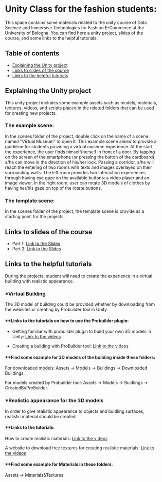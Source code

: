 # Unity Class for the fashion students:
This space contains some materials related to the unity course of Data Science and Immersive Technologies for Fashion E-Commerce at the University of Bologna. You can find here a unity project, slides of the course, and some links to the helpful tutorials. 

## Table of contents
* [Explaining the Unity project](#Explanation)
* [Links to slides of the course](#slides)
* [Links to the helpful tutorials](#Tutorials)

## Explaining the Unity project

This unity project includes some example assets such as models, materials, textures, videos, and scripts placed in the related folders that can be used for creating new projects. 

### The example scene:

In the scenes folder of the project, double click on the name of a scene named "Virtual Museum" to open it. This example scene aimed to provide a guideline for students providing a virtual museum experience. At the start the experience, the user finds himself/herself in front of a door. By tapping on the screen of the smartphone (or pressing the button of the cardboard), s/he can move in the direction of his/her look. Passing a corridor, s/he will reach the entering of two rooms with texts and images overlayed on their surrounding walls. The left room provides two interaction experiences through having eye gaze on the available buttons: a video player and an image viewer. In the right room, user can rotate 3D models of clothes by having her/his gaze on top of the rotate buttons.

### The template scene:

In the scenes folder of the project, the template scene is provide as a starting point for the projects.

## Links to slides of the course
* Part 1: [Link to the Slides](https://docs.google.com/presentation/d/1jW5Lnh7VeGfh6XpTCF8-IT86O99VvfY1ZAJkn-QAXBc/edit#slide=id.p1)
* Part 2: [Link to the Slides](https://docs.google.com/presentation/d/1MviPBiGDc32lQsXaDWD6mC8Bp6P_6Hm-nanf_po6opo/edit#slide=id.p34)

	
## Links to the helpful tutorials
During the projects, student will need to create the experience in a virtual building with realistic appearance.


### *Virtual Building

The 3D model of building could be provided whether by downloading from the websites or creating by Probuilder tool in Unity. 

#### **Links to the tutorials on how to use the Probuilder plugin:

* Getting familiar with probuilder plugin to build your own 3D models in Unity: [Link to the videos](https://www.youtube.com/watch?v=MQ5GZq6vj5M&list=PLVpxoFqeUjC8WPHfE2eupQLlUoHrqeK6l&ab_channel=IndieGameHustle)

* Creating a building with ProBuilder tool: [Link to the videos](https://www.youtube.com/watch?v=LDbwQ9ngExU&ab_channel=IndieGameHustle)


#### **Find some example for 3D models of the building inside these folders: 

For downloaded models: Assets -> Models -> Buildings -> Downloaded Buildings. 

For models created by Probuilder tool: Assets -> Models -> Buidlings -> CreatedByProBuilder.



### *Realistic appearance for the 3D models

In order to give realistic appearance to objects and buidling surfaces, realistic material should be created.

#### **Links to the tutorials: 
How to create realistic materials: [Link to the videos](https://www.youtube.com/watch?v=aiTl7B2xTmA)

A website to download free textures for creating realistic materials: [Link to the videos](https://polyhaven.com/)

#### **Find some example for Materials in these folders:
Assets -> Materials&Textures
